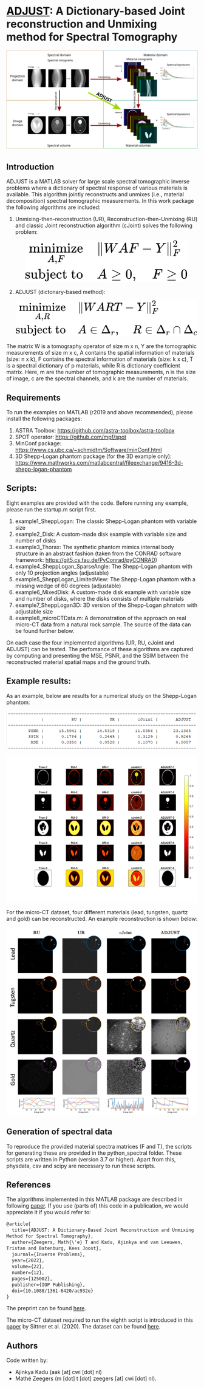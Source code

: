 # <a href="https://arxiv.org/abs/2112.11406" style="color: black;">ADJUST</a>: A Dictionary-based Joint reconstruction and Unmixing method for Spectral Tomography

   <p align="center">
   <img src="./images/UnmixingSchemev9_Github.svg">
    </p>

## Introduction

ADJUST is a MATLAB solver for large scale spectral 
tomographic inverse problems where a dictionary of spectral response
of various materials is available. This algorithm jointly reconstructs and unmixes (i.e., material decomposition) spectral tomographic measurements. In this work package the following algorithms are included:

1. Unmixing-then-reconstruction (UR), Reconstruction-then-Unmixing (RU) and classic Joint reconstruction algorithm (cJoint) solves the following problem:  
   <p align="center">
   <img src="./images/eq1.svg">
    </p>

2. ADJUST (dictonary-based method):  
   <p align="center">
   <img src="./images/eq2.svg">
   </p>

The matrix W is a tomography operator of size m x n, 
Y are the tomographic measurements of size m x c, 
A contains the spatial information of materials (size: n x k), 
F contains the spectral information of materials (size: k x c),
T is a spectral dictionary of p materials, while R is dictionary coefficient matrix.
Here, m are the number of tomographic measurements, n is the size of image,
c are the spectral channels, and k are the number of materials.


## Requirements

To run the examples on MATLAB (r2019 and above recommended), please install the following packages:

1. ASTRA Toolbox: 
https://github.com/astra-toolbox/astra-toolbox
2. SPOT operator:
https://github.com/mpf/spot
3. MinConf package: 
https://www.cs.ubc.ca/~schmidtm/Software/minConf.html
4. 3D Shepp-Logan phantom package (for the 3D example only): 
https://www.mathworks.com/matlabcentral/fileexchange/9416-3d-shepp-logan-phantom


## Scripts:

Eight examples are provided with the code. Before running any example, please run the startup.m script first.
1. example1_SheppLogan: 
The classic Shepp-Logan phantom with variable size
2. example2_Disk: 
A custom-made disk example with variable size and number of disks
3. example3_Thorax: 
The synthetic phantom mimics internal body structure in an abstract fashion (taken from the CONRAD software framework: https://git5.cs.fau.de/PyConrad/pyCONRAD)
4. example4_SheppLogan_SparseAngle: 
The Shepp-Logan phantom with only 10 projection angles (adjustable)
5. example5_SheppLogan_LimitedView: 
The Shepp-Logan phantom with a missing wedge of 60 degrees (adjustable)
6. example6_MixedDisk: 
A custom-made disk example with variable size and number of disks, where the disks consists of multiple materials
7. example7_SheppLogan3D: 
3D version of the Shepp-Logan phnatom with adjustable size
8. example8_microCTData.m:
A demonstration of the approach on real micro-CT data from a natural rock sample. The source of the data can be found further below.

On each case the four implemented algorithms (UR, RU, cJoint and ADJUST) can be tested. The perfomance of these algorithms are captured by computing and presenting the MSE, PSNR, and the SSIM between the reconstructed material spatial maps and the ground truth. 


## Example results:

As an example, below are results for a numerical study on the Shepp-Logan phantom:
   <p align="center">
   <img src="./images/comparison.png">
   </p>
   <p align="center">
   <img src="./images/comparison-maps.png">
   </p>
   
For the micro-CT dataset, four different materials (lead, tungsten, quartz and gold) can be reconstructed. An example reconstruction is shown below:
   
   <p align="center">
   <img src="./images/micro_ct_dataset_result.png">
   </p>


## Generation of spectral data

To reproduce the provided material spectra matrices (F and T), the scripts for generating these are provided in the python_spectral folder.
These scripts are written in Python (version 3.7 or higher). Apart from this, physdata, csv and scipy are necessary to run these scripts.


## References

The algorithms implemented in this MATLAB package are described in following [paper](https://iopscience.iop.org/article/10.1088/1361-6420/ac932e). If you use (parts of) this code in a publication, we would appreciate it if you would refer to:

```
@article{
  title={ADJUST: A Dictionary-Based Joint Reconstruction and Unmixing Method for Spectral Tomography},
  author={Zeegers, Math{\'e} T and Kadu, Ajinkya and van Leeuwen, Tristan and Batenburg, Kees Joost},
  journal={Inverse Problems},
  year={2022},
  volume={22},
  number={12},
  pages={125002},
  publisher={IOP Publishing},
  doi={10.1088/1361-6420/ac932e}
}
```
The preprint can be found [here](https://arxiv.org/abs/2112.11406).

The micro-CT dataset required to run the eighth script is introduced in this [paper](https://analyticalsciencejournals.onlinelibrary.wiley.com/doi/full/10.1002/xrs.3200) by Sittner et al. (2020). The dataset can be found [here](https://rodare.hzdr.de/record/1627).


## Authors

Code written by:
- Ajinkya Kadu (aak [at] cwi [dot] nl)
- Mathé Zeegers (m [dot] t [dot] zeegers [at] cwi [dot] nl).
